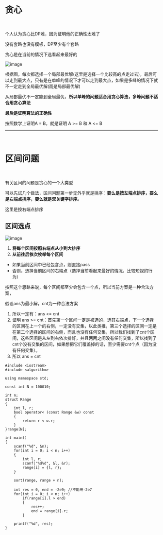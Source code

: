 # 贪心

</br>

<p>个人认为贪心比DP难，因为证明他的正确性太难了</p>

<p>没有套路也没有模板，DP至少有个套路</p>

<p>贪心是在当前的情况下选看起来最好的</p>

![image](https://github.com/user-attachments/assets/8cf41647-6247-4cec-952e-22fd93d43395)

<p>根据图，每次都选择一个局部最优解(这里是选择一个比较高的点走过去)，最后可以走到最大点，只有是在单峰的情况下才可以走到最大点，如果是多峰的情况下就不一定走到全局最优解(而是局部最优解)</p>

<p>从局部最优不一定能到全局最优，<b>所以单峰的问题适合用贪心算法，多峰问题不适合用贪心算法</b></p>

<p><b>最后是证明算法的正确性</b></p>

<p>按照数学上证明A = B，就是证明 A >= B 和 A <= B</p>

<hr>

</br>

# 区间问题

</br>

<p>有关区间的问题是贪心的一个大类型</p>

<p>可以先试几个做法，区间问题第一步无外乎就是排序：<b>要么是按左端点排序，要么是右端点排序，要么就是双关键字排序。</b></p>

<p>这里是按右端点排序</p>

## 区间选点

![image](https://github.com/user-attachments/assets/92ce6550-b108-4f82-aabf-8fe1b20c1012)

1. **将每个区间按照右端点从小到大排序**
2. **从前往后依次枚举每个区间**
- 如果当前区间中已经包含点，则直接pass
- 否则，选择当前区间的右端点（选择当前看起来最好的情况，比较短视的行为）

<p>按照这个思路来说，每个区间都至少会包含一个点，所以当前方案是一种合法方案，</p>

<p>假设ans为最小解，cnt为一种合法方案</p>

1. 所以一定有：ans <= cnt
2. 证明 ans >= cnt：首先第一个区间一定是被选的，选其右端点，下一个选择的区间在上一个的右侧，一定没有交集，以此类推，第三个选择的区间一定是在第二个选择的区间的右侧，而且也没有任何交集，所以我们找到了cnt个区间，这些区间是从左到右依次排好，并且两两之间没有任何交集，所以找到了cnt个没有交集的区间，如果想把它们覆盖掉的话，至少需要cnt个点（因为没有任何交集）。
3. 所以 ans = cnt

```
#include <iostream>
#include <algorithm>

using namespace std;

const int N = 100010;

int n;
struct Range
{
    int l, r;
    bool operator< (const Range &w) const
    {
        return r < w.r;
    }
}range[N];

int main()
{
    scanf("%d", &n);
    for(int i = 0; i < n; i++)
    {
        int l, r;
        scanf("%d%d", &l, &r);
        range[i] = {l, r};
    }

    sort(range, range + n);

    int res = 0, end = -2e9; //不能用-2e7
    for(int i = 0; i < n; i++)
        if(range[i].l > end)
        {
            res++;
            end = range[i].r;
        }

    printf("%d", res);
}
```






































